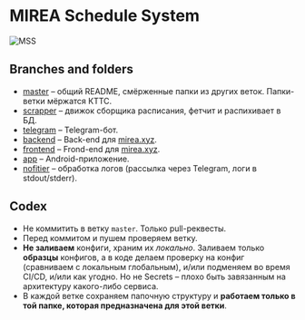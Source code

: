 # MIREA Schedule System

![MSS](https://mirea.xyz/img/logo_wide.png)

## Branches and folders
* [master](./master) – общий README, смёрженные папки из других веток. Папки-ветки мёржатся КТТС.
* [scrapper](./scrapper) – движок сборщика расписания, фетчит и распихивает в БД.
* [telegram](./telegram) – Telegram-бот.
* [backend](./backend) – Back-end для [mirea.xyz](https://mirea.xyz).
* [frontend](./frontend) – Frond-end для [mirea.xyz](https://mirea.xyz).
* [app](./app) – Android-приложение.
* [nofitier](./nofitier) – обработка логов (рассылка через Telegram, логи в stdout/stderr).

## Codex
* Не коммитить в ветку `master`. Только pull-реквесты.
* Перед коммитом и пушем проверяем ветку.
* **Не заливаем** конфиги, храним их *локально*. Заливаем только **образцы** конфигов, а в коде делаем проверку на конфиг (сравниваем с локальным глобальным), и/или подменяем во время CI/CD, и/или как угодно. Но не Secrets – плохо быть завязанным на архитектуру какого-либо сервиса.
* В каждой ветке сохраняем папочную структуру и **работаем только в той папке, которая предназначена для этой ветки**.
